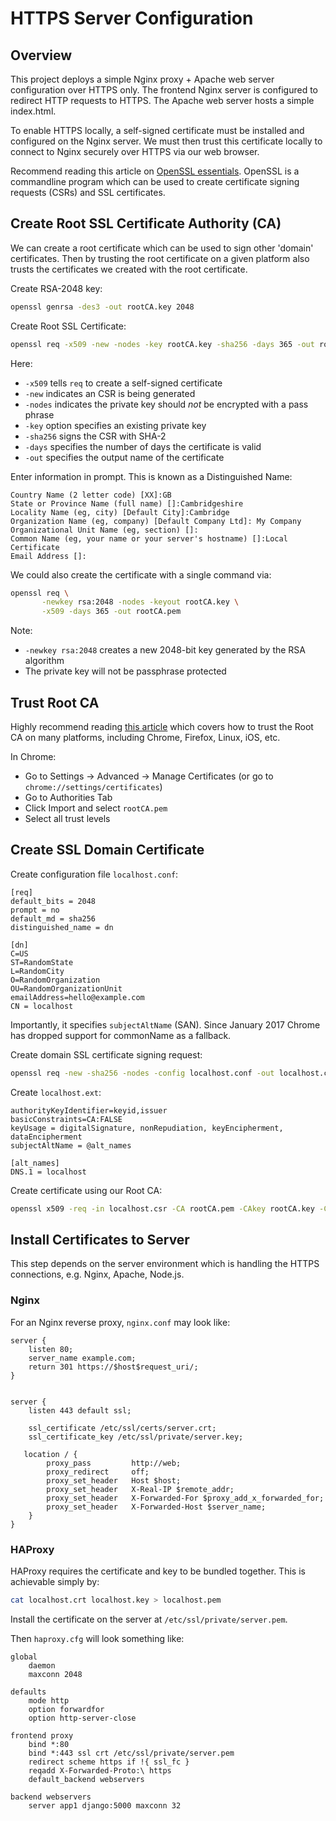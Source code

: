 # HTTPS Server Configuration

## Overview

This project deploys a simple Nginx proxy + Apache web server configuration over HTTPS only. The frontend Nginx server
is configured to redirect HTTP requests to HTTPS. The Apache web server hosts a simple index.html.

To enable HTTPS locally, a self-signed certificate must be installed and configured on the Nginx server. We must then
trust this certificate locally to connect to Nginx securely over HTTPS via our web browser.

Recommend reading this article on [OpenSSL essentials](https://www.digitalocean.com/community/tutorials/openssl-essentials-working-with-ssl-certificates-private-keys-and-csrs). 
OpenSSL is a commandline program which can be used to create certificate signing requests (CSRs) and SSL certificates.

## Create Root SSL Certificate Authority (CA)

We can create a root certificate which can be used to sign other 'domain' certificates. Then by trusting the root
certificate on a given platform also trusts the certificates we created with the root certificate.

Create RSA-2048 key:

```bash
openssl genrsa -des3 -out rootCA.key 2048
```

Create Root SSL Certificate:

```bash
openssl req -x509 -new -nodes -key rootCA.key -sha256 -days 365 -out rootCA.pem
```

Here:

* `-x509` tells `req` to create a self-signed certificate
* `-new` indicates an CSR is being generated
* `-nodes` indicates the private key should _not_ be encrypted with a pass phrase
* `-key` option specifies an existing private key
* `-sha256` signs the CSR with SHA-2
* `-days` specifies the number of days the certificate is valid
* `-out` specifies the output name of the certificate

Enter information in prompt. This is known as a Distinguished Name:

```commandline
Country Name (2 letter code) [XX]:GB
State or Province Name (full name) []:Cambridgeshire
Locality Name (eg, city) [Default City]:Cambridge
Organization Name (eg, company) [Default Company Ltd]: My Company
Organizational Unit Name (eg, section) []:
Common Name (eg, your name or your server's hostname) []:Local Certificate
Email Address []:
```

We could also create the certificate with a single command via:

```bash
openssl req \
       -newkey rsa:2048 -nodes -keyout rootCA.key \
       -x509 -days 365 -out rootCA.pem
```

Note:

* `-newkey rsa:2048` creates a new 2048-bit key generated by the RSA algorithm
* The private key will not be passphrase protected

## Trust Root CA

Highly recommend reading [this article](https://www.bounca.org/tutorials/install_root_certificate.html) which covers how to trust the Root CA
on many platforms, including Chrome, Firefox, Linux, iOS, etc.

In Chrome:

* Go to Settings -> Advanced -> Manage Certificates (or go to `chrome://settings/certificates`)
* Go to Authorities Tab
* Click Import and select `rootCA.pem`
* Select all trust levels

## Create SSL Domain Certificate

Create configuration file `localhost.conf`:

```text
[req]
default_bits = 2048
prompt = no
default_md = sha256
distinguished_name = dn

[dn]
C=US
ST=RandomState
L=RandomCity
O=RandomOrganization
OU=RandomOrganizationUnit
emailAddress=hello@example.com
CN = localhost
```

Importantly, it specifies `subjectAltName` (SAN). Since January 2017 Chrome has dropped support for commonName as a fallback.

Create domain SSL certificate signing request:

```bash
openssl req -new -sha256 -nodes -config localhost.conf -out localhost.csr -newkey rsa:2048 -keyout localhost.key
```

Create `localhost.ext`:

```text
authorityKeyIdentifier=keyid,issuer
basicConstraints=CA:FALSE
keyUsage = digitalSignature, nonRepudiation, keyEncipherment, dataEncipherment
subjectAltName = @alt_names

[alt_names]
DNS.1 = localhost
```

Create certificate using our Root CA:

```bash
openssl x509 -req -in localhost.csr -CA rootCA.pem -CAkey rootCA.key -CAcreateserial -out localhost.crt -days 500 -sha256 -extfile localhost.ext
```

## Install Certificates to Server

This step depends on the server environment which is handling the HTTPS connections, e.g. Nginx, Apache, Node.js.

### Nginx

For an Nginx reverse proxy, `nginx.conf` may look like:

```text
server {
	listen 80;
	server_name example.com;
    return 301 https://$host$request_uri/;
}


server {
    listen 443 default ssl;

    ssl_certificate /etc/ssl/certs/server.crt;
    ssl_certificate_key /etc/ssl/private/server.key;

   location / {
		proxy_pass         http://web;
		proxy_redirect     off;
		proxy_set_header   Host $host;
		proxy_set_header   X-Real-IP $remote_addr;
		proxy_set_header   X-Forwarded-For $proxy_add_x_forwarded_for;
		proxy_set_header   X-Forwarded-Host $server_name;
	}
}
```

### HAProxy

HAProxy requires the certificate and key to be bundled together. This
is achievable simply by:

```bash
cat localhost.crt localhost.key > localhost.pem
```

Install the certificate on the server at `/etc/ssl/private/server.pem`.

Then `haproxy.cfg` will look something like:

```text
global
    daemon
    maxconn 2048

defaults
    mode http
    option forwardfor
    option http-server-close

frontend proxy
    bind *:80
    bind *:443 ssl crt /etc/ssl/private/server.pem
    redirect scheme https if !{ ssl_fc }
    reqadd X-Forwarded-Proto:\ https
    default_backend webservers

backend webservers
    server app1 django:5000 maxconn 32
```